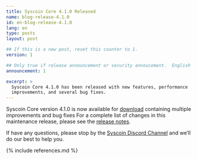 ```yaml
---
title: Syscoin Core 4.1.0 Released
name: blog-release-4.1.0
id: en-blog-release-4.1.0
lang: en
type: posts
layout: post

## If this is a new post, reset this counter to 1.
version: 1

## Only true if release announcement or security annoucement.  English posts only
announcement: 1

excerpt: >
  Syscoin Core 4.1.0 has been released with new features, performance
  improvements, and several bug fixes.
---
```

Syscoin Core version 4.1.0 is now available for [download][download
page] containing multiple improvements and bug fixes For a complete list
of changes in this maintenance release, please see the [release
notes][].

If have any questions, please stop by the [Syscoin Discord Channel][discord]
and we’ll do our best to help you.

[discord]: https://discordapp.com/invite/RkK2AXD
[release notes]: /en/releases/4.1.0/
[download page]: /en/download

{% include references.md %}

